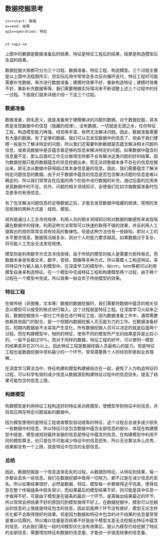 ## 数据挖掘思考

```flow
st=>start: 数据
e=>end: 结果
op1=>operation: 特征


st->op1->e
```

上图中的数据是数据准备后的结果，特征是特征工程后的结果，结果是构造模型后生成的结果。

数据挖掘大致都可分为三个过程，数据准备，特征工程，构造模型。三个过程主要是以上图中流程图所示，但实际应用中常常会多次反向循环迭代，特征工程时可能需要补充数据，再次进行数据准备；建模时效果不好，重新构造特征；建模时效果不好，重新补充数据等等，我们需要根据实际情况来不断调整上述三个过程中的任一过程。下面我们就来详细介绍一下这三个过程。

### 数据准备

数据准备，顾名思义，就是准备用于建模解决的问题的数据。对于数据挖掘，其本质是发现数据中的信息（隐藏的规律），没有数据，一切就是无源之水，任你特征工程，构造模型能力再强，经验再丰富，依然无法解决问题。因此，数据准备需要有大量的数据。有了足够的数据，我们可以去发现数据中的信息了，但由于我们建模一般是为了解决特定的问题，所以我们还需要判断数据是否蕴含解决相关问题的信息，或者说数据中是否蕴含着足够的信息来解决特定的问题。如果数据中蕴含的信息量不足，那么后面的工作无论做得怎样都不会有解决这类问题的好的结果。因为数据挖掘只能将数据蕴含的信息挖掘出来，而无法将数据本身不存在的信息挖掘出来。即无法从数据中获得超过其本身信息量的信息。因此，我们需要蕴含了解决特定问题信息的数据。由于对于数据中蕴含的信息是否包含解决问题的信息是难以确定的，所以我们常常会在后面的两个阶段中进行数据的补充，通过后面的应用来发现数据中的不足。另外，问题的相关领域知识，会使我们在初次做数据准备时包含更多的有用信息。

有了包含解决问题信息的足够数据之后，才能去发现数据中隐藏的规律。常用的发现规律的两种方式是：规则、模型。

规则是通过人工去寻找规律，利用人员的相关领域知识和对数据的敏感性来发现隐藏在数据中的规律。利用这种方法常常可以快速的取得不错的效果，并且利用人工提取出的规则常常会具有较高的鲁棒性。但是这种方法也有一些缺陷，即对人工的水平要求很高，数据情况越复杂，则对个人的能力要求越高。如果数据过于复杂，将可能人工完全无法发现规律。

模型则是利用数学方式去寻找规律。由于传统的模型的输入是需要为矩阵格式，而数据本身是有着文本，数字，音频，图像等多种方式，所以需要人工构造特征，来将特征作为输入输入到模型中。在深度学习的模型中，如cnn，lstm等都可以利用模型自身来构造特征，在一个模型中完成特征工程和构建模型两个过程，由于两个过程在一个模型中完成，所以效果一般会优于传统模型的效果。

### 特征工程

在做传统（非图像，文本等）数据的数据挖掘时，我们需要将数据中蕴含的相关信息以模型可以接受的格式进行输入。这个过程就是特征工程。在深度学习火起来之前，数据挖掘很大一部分工作是在进行特征工程，因为数据准备工作中，通常需要依赖其他部门的配合，是一个短期内数据挖掘人员无能为力的工作。在数据准备好后，短期内数据是不太容易产生变化，所有数据挖掘人员可以决定的就是后面两个过程。而在构建模型中，相同的特征，使用不同的模型所产生的结果差异是比较小的，一般不会超过10%。而对于同样的数据，特征工程的好坏，可以使同一模型的结果差异在20%以上。因此特征工程是数据挖掘人员最核心的能力。但是特征工程也是数据挖掘中资料最少的一个环节，常常需要靠个人的经验积累和业务理解。

在深度学习算法当中，特征构建和模型构建被结合在一起，避免了人为构造特征的过程，可以科学有效的减少信息从数据源到构建特征过程中的信息损失，提高了结果可能包含的信息上限。

### 构建模型

构建模型是利用特征工程构造好的特征来训练模型，使模型学到特征中的信息，并将其应用在特定问题或新的数据中。

因为模型使用的是特征工程或者模型自动提取的特征，这个过程总会或多或少损失一些数据中的信息，所以特征只会包含数据中蕴含全部信息的部分，体现在构建模型中就是，模型或规则最终发掘的信息是特征中蕴含的信息。在构建模型中利用不同的模型算法，也只是在尽可能减少特征中的信息损失，所以无论算法多么优秀，结果都会有一个上限，就是特征中包含的全部信息。

### 总结

因此，数据挖掘是一个信息逐渐丢失的过程，从数据到特征，从特征到结果，每一步都会丢失一些信息。我们在数据挖掘中做得一切努力，都不过是在减少信息的丢失。所以如果结果很好，必然是数据，特征，模型每一步都做得近乎完美，使得信息在整个传输链条中损失很少。而如果最后的模型结果不好，则可能是其中任意一步做得不好，可是由于模型是在链条的最后一个环节，是离输出结果最近的环节，所以常常会把结果不好的原因归到模型做得不好上。在数据挖掘中，模型可以挖掘出的信息的上限就是特征包含的信息，因此前面两个环节没有做好，模型无论怎样优化都不会取得很好的效果。但是因为数据和特征中包含的对于结果的信息量常常是难以估算的，所以难以估量是否结果不好是由于模型太差无法挖掘出特征中蕴含的信息，对此我们需在一段时间模型优化没有效果后，就认为模型已经挖掘了特征的全部信息，需要增加特征和数据的信息量，才能进一步提高结果的信息量。

